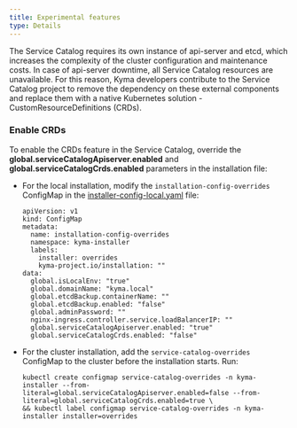 ```yaml
---
title: Experimental features
type: Details
---
```


The Service Catalog requires its own instance of api-server and etcd, which increases the complexity of the cluster configuration and maintenance costs.
In case of api-server downtime, all Service Catalog resources are unavailable.
For this reason, Kyma developers contribute to the Service Catalog project to remove the dependency on these external components and replace them
with a native Kubernetes solution - CustomResourceDefinitions (CRDs).

### Enable CRDs

To enable the CRDs feature in the Service Catalog, override the **global.serviceCatalogApiserver.enabled** and **global.serviceCatalogCrds.enabled** parameters
in the installation file:
- For the local installation, modify the `installation-config-overrides` ConfigMap in the [installer-config-local.yaml](https://github.com/kyma-project/kyma/blob/master/installation/resources/installer-config-local.yaml.tpl#L41) file:
    ```
    apiVersion: v1
    kind: ConfigMap
    metadata:
      name: installation-config-overrides
      namespace: kyma-installer
      labels:
        installer: overrides
        kyma-project.io/installation: ""
    data:
      global.isLocalEnv: "true"
      global.domainName: "kyma.local"
      global.etcdBackup.containerName: ""
      global.etcdBackup.enabled: "false"
      global.adminPassword: ""
      nginx-ingress.controller.service.loadBalancerIP: ""
      global.serviceCatalogApiserver.enabled: "true"
      global.serviceCatalogCrds.enabled: "false"
    ```
- For the cluster installation, add the `service-catalog-overrides` ConfigMap to the cluster before the installation starts. Run:
    ```
    kubectl create configmap service-catalog-overrides -n kyma-installer --from-literal=global.serviceCatalogApiserver.enabled=false --from-literal=global.serviceCatalogCrds.enabled=true \
    && kubectl label configmap service-catalog-overrides -n kyma-installer installer=overrides
    ```

